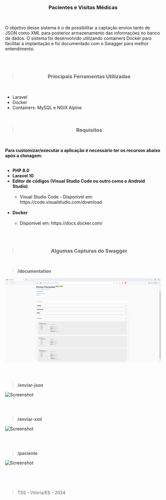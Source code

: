 <h3 align="center">Pacientes e Visitas Médicas</h3>
<br>

<p>
O objetivo desse sistema é o de possibilitar a captação envios tanto de JSON como XML para posterior armazenamento das informações no banco de dados.
O sistema foi desenvolvido utilizando containers Docker para facilitar a implantação e foi documentado com o Swagger para melhor entendimento.
<p>

<br><br>

><h3 align="center">Principais Ferramentas Utilizadas</h3>
<br>

<ul>
    <li>Laravel</li>
    <li>Docker</li>
    <li>Containers: MySQL e NGIX Alpine</li>
</ul>
<br>

><h3 align="center">Requisitos</h3>
<br>

<p>
<b>Para customizar/executar a aplicação é necessário ter os recursos abaixo após a clonagem:</b>
<br><br>
<ul>
    <li><b>PHP 8.0</b></li>
    <li><b>Laravel 10</b></li>
    <li>
        <b>Editor de códigos (Visual Studio Code ou outro como o Android Studio)</b>
        <ul><br>
            <li>Visual Studio Code - Disponível em: https://code.visualstudio.com/download</li>
        </ul>  
    </li>
    <br>
    <li>
        <b>Docker</b>
        <ul><br>
            <li>Disponível em: https://docs.docker.com/</li>
        </ul>  
    </li>
    <br>
</ul>

<p><br>

><h3 align="center">Algumas Capturas do Swagger</h3>
<br>

><b>/documentation</b><br>

![Screenshot](https://github.com/Tarcisio-Souto/wb_fichas_medicas/blob/main/capturas/overview.png)

<br><br>

><b>/enviar-json</b><br>

![Screenshot](https://github.com/Tarcisio-Souto/micro-01/blob/main/capturas/postJSON.png)

<br><br>

><b>/enviar-xml</b><br>

![Screenshot](https://github.com/Tarcisio-Souto/micro-01/blob/main/capturas/postXML.png)

<br><br>

><b>/paciente</b><br>

![Screenshot](https://github.com/Tarcisio-Souto/micro-01/blob/main/capturas/getPacientes.png)

<br><br><br>

><p>TSS - Vitória/ES - 2024</p>
